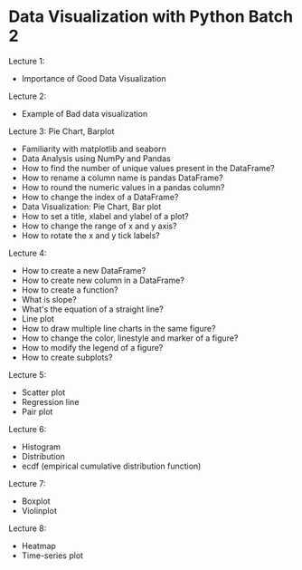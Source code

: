 # Data Visualization with Python Batch 2

Lecture 1: 
- Importance of Good Data Visualization

Lecture 2: 
- Example of Bad data visualization

Lecture 3: Pie Chart, Barplot
- Familiarity with matplotlib and seaborn
- Data Analysis using NumPy and Pandas
- How to find the number of unique values present in the DataFrame?
- How to rename a column name is pandas DataFrame?
- How to round the numeric values in a pandas column?
- How to change the index of a DataFrame?
- Data Visualization: Pie Chart, Bar plot
- How to set a title, xlabel and ylabel of a plot?
- How to change the range of x and y axis?
- How to rotate the x and y tick labels?

Lecture 4:
- How to create a new DataFrame?
- How to create new column in a DataFrame?
- How to create a function?
- What is slope?
- What's the equation of a straight line?
- Line plot
- How to draw multiple line charts in the same figure?
- How to change the color, linestyle and marker of a figure?
- How to modify the legend of a figure?
- How to create subplots?

Lecture 5:
- Scatter plot
- Regression line
- Pair plot

Lecture 6:
- Histogram
- Distribution
- ecdf (empirical cumulative distribution function)

Lecture 7:
- Boxplot
- Violinplot

Lecture 8:
- Heatmap
- Time-series plot
